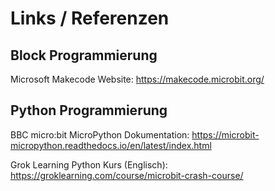 # Links / Referenzen

## Block Programmierung

Microsoft Makecode Website:
https://makecode.microbit.org/


## Python Programmierung

BBC micro:bit MicroPython Dokumentation:
https://microbit-micropython.readthedocs.io/en/latest/index.html

Grok Learning Python Kurs (Englisch):
https://groklearning.com/course/microbit-crash-course/



